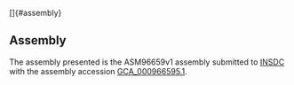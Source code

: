 []{#assembly}

Assembly
--------

The assembly presented is the ASM96659v1 assembly submitted to
[INSDC](http://www.insdc.org) with the assembly accession
[GCA\_000966595.1](http://www.ebi.ac.uk/ena/data/view/GCA_000966595.1).
